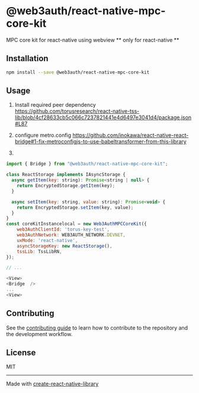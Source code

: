 # @web3auth/react-native-mpc-core-kit

MPC core kit for react-native using webview
** only for react-native **

## Installation

```sh
npm install --save @web3auth/react-native-mpc-core-kit
```

## Usage
1. Install required peer dependency
   https://github.com/torusresearch/react-native-tss-lib/blob/4cf28633cb5c066c7237821441e4d6497e3041d4/package.json#L87
   
2. configure metro.config
    https://github.com/inokawa/react-native-react-bridge#1-fix-metroconfigjs-to-use-babeltransformer-from-this-library

3. 

```js
import { Bridge } from "@web3auth/react-native-mpc-core-kit";

class ReactStorage implements IAsyncStorage {
  async getItem(key: string): Promise<string | null> {
    return EncryptedStorage.getItem(key);
  }

  async setItem(key: string, value: string): Promise<void> {
    return EncryptedStorage.setItem(key, value);
  }
}
const coreKitInstancelocal = new Web3AuthMPCCoreKit({
    web3AuthClientId: 'torus-key-test',
    web3AuthNetwork: WEB3AUTH_NETWORK.DEVNET,
    uxMode: 'react-native',
    asyncStorageKey: new ReactStorage(),
    tssLib: TssLibRN,
});

// ...

<View>
<Bridge  />
...
<View>
```


## Contributing

See the [contributing guide](CONTRIBUTING.md) to learn how to contribute to the repository and the development workflow.

## License

MIT

---

Made with [create-react-native-library](https://github.com/callstack/react-native-builder-bob)

